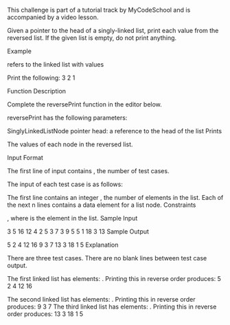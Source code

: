 This challenge is part of a tutorial track by MyCodeSchool and is accompanied by a video lesson.

Given a pointer to the head of a singly-linked list, print each  value from the reversed list. If the given list is empty, do not print anything.

Example

 refers to the linked list with  values 

Print the following:
3
2
1

Function Description

Complete the reversePrint function in the editor below.

reversePrint has the following parameters:

SinglyLinkedListNode pointer head: a reference to the head of the list
Prints

The  values of each node in the reversed list.

Input Format

The first line of input contains , the number of test cases.

The input of each test case is as follows:

The first line contains an integer , the number of elements in the list.
Each of the next n lines contains a data element for a list node.
Constraints

, where  is the  element in the list.
Sample Input

3
5
16
12
4
2
5
3
7
3
9
5
5
1
18
3
13
Sample Output

5
2
4
12
16
9
3
7
13
3
18
1
5
Explanation

There are three test cases. There are no blank lines between test case output.

The first linked list has  elements: . Printing this in reverse order produces:
5
2
4
12
16

The second linked list has  elements: . Printing this in reverse order produces:
9
3
7
The third linked list has  elements: . Printing this in reverse order produces:
13
3
18
1
5
